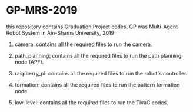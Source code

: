 # GP-MRS-2019
this repository contains Graduation Project codes, GP was Multi-Agent Robot System in Ain-Shams University, 2019

1. camera:
    contains all the required files to run the camera.
    
2. path_planning:
    contains all the required files to run the path planning node (APF).
    
3. raspberry_pi:
    contains all the required files to run the robot's controller.
    
4. formation:
    contains all the required files to run the pattern formation node.
    
5. low-level:
    contains all the required files to run the TivaC codes.
